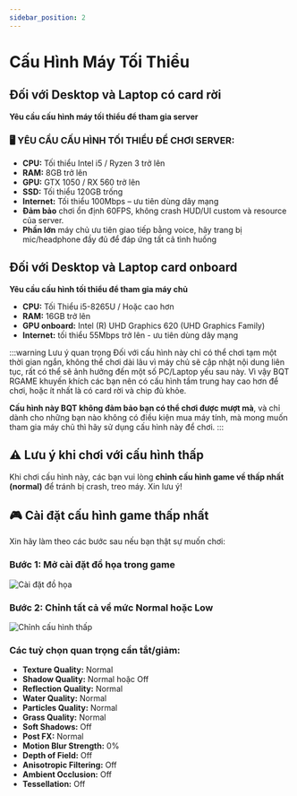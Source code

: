 ```yaml
---
sidebar_position: 2
---
```


# Cấu Hình Máy Tối Thiểu

## Đối với Desktop và Laptop có card rời

**Yêu cầu cấu hình máy tối thiểu để tham gia server**

### 🖥️ YÊU CẦU CẤU HÌNH TỐI THIỂU ĐỂ CHƠI SERVER:

- **CPU:** Tối thiểu Intel i5 / Ryzen 3 trở lên
- **RAM:** 8GB trở lên
- **GPU:** GTX 1050 / RX 560 trở lên
- **SSD:** Tối thiểu 120GB trống
- **Internet:** Tối thiểu 100Mbps – ưu tiên dùng dây mạng
- **Đảm bảo** chơi ổn định 60FPS, không crash HUD/UI custom và resource của server.
- **Phần lớn** máy chủ ưu tiên giao tiếp bằng voice, hãy trang bị mic/headphone đầy đủ để đáp ứng tất cả tình huống

## Đối với Desktop và Laptop card onboard

**Yêu cầu cấu hình tối thiểu để tham gia máy chủ**

- **CPU:** Tối Thiểu i5-8265U / Hoặc cao hơn
- **RAM:** 16GB trở lên
- **GPU onboard:** Intel (R) UHD Graphics 620 (UHD Graphics Family)
- **Internet:** tối thiểu 55Mbps trở lên - ưu tiên dùng dây mạng

:::warning Lưu ý quan trọng
Đối với cấu hình này chỉ có thể chơi tạm một thời gian ngắn, không thể chơi dài lâu vì máy chủ sẽ cập nhật nội dung liên tục, rất có thể sẽ ảnh hưởng đến một số PC/Laptop yếu sau này. Vì vậy BQT RGAME khuyến khích các bạn nên có cấu hình tầm trung hay cao hơn để chơi, hoặc ít nhất là có card rời và chip đủ khỏe.

**Cấu hình này BQT không đảm bảo bạn có thể chơi được mượt mà**, và chỉ dành cho những bạn nào không có điều kiện mua máy tính, mà mong muốn tham gia máy chủ thì hãy sử dụng cấu hình này để chơi.
:::

## ⚠️ Lưu ý khi chơi với cấu hình thấp

Khi chơi cấu hình này, các bạn vui lòng **chỉnh cấu hình game về thấp nhất (normal)** để tránh bị crash, treo máy. Xin lưu ý!

## 🎮 Cài đặt cấu hình game thấp nhất

Xin hãy làm theo các bước sau nếu bạn thật sự muốn chơi:

### Bước 1: Mở cài đặt đồ họa trong game
![Cài đặt đồ họa](/img/img1.png)

### Bước 2: Chỉnh tất cả về mức Normal hoặc Low
![Chỉnh cấu hình thấp](/img/img2.png)

### Các tuỳ chọn quan trọng cần tắt/giảm:
- **Texture Quality:** Normal
- **Shadow Quality:** Normal hoặc Off
- **Reflection Quality:** Normal
- **Water Quality:** Normal
- **Particles Quality:** Normal
- **Grass Quality:** Normal
- **Soft Shadows:** Off
- **Post FX:** Normal
- **Motion Blur Strength:** 0%
- **Depth of Field:** Off
- **Anisotropic Filtering:** Off
- **Ambient Occlusion:** Off
- **Tessellation:** Off